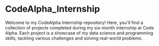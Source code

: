 # CodeAlpha_Internship
Welcome to my CodeAlpha Internship repository! Here, you'll find a collection of projects completed during my six-month internship at Code Alpha. Each project is a showcase of my data science and programming skills, tackling various challenges and solving real-world problems.
